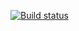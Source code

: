 [![Build status](https://ci.appveyor.com/api/projects/status/od24449l5f2cx4b3?svg=true)](https://ci.appveyor.com/project/viktoria-sap/pageobject)
